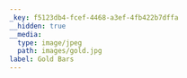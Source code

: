 ```yaml
---
_key: f5123db4-fcef-4468-a3ef-4fb422b7dffa
__hidden: true
__media:
  type: image/jpeg
  path: images/gold.jpg
label: Gold Bars
---
```

